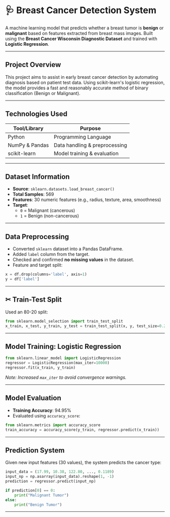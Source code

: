 # 🩺 Breast Cancer Detection System

A machine learning model that predicts whether a breast tumor is **benign** or **malignant** based on features extracted from breast mass images. Built using the **Breast Cancer Wisconsin Diagnostic Dataset** and trained with **Logistic Regression**.

---

##  Project Overview

This project aims to assist in early breast cancer detection by automating diagnosis based on patient test data. Using scikit-learn's logistic regression, the model provides a fast and reasonably accurate method of binary classification (Benign or Malignant).

---

##  Technologies Used

| Tool/Library     | Purpose                          |
|------------------|----------------------------------|
| Python           | Programming Language             |
| NumPy & Pandas   | Data handling & preprocessing     |
| scikit-learn     | Model training & evaluation       |

---

##  Dataset Information

- **Source**: `sklearn.datasets.load_breast_cancer()`
- **Total Samples**: 569
- **Features**: 30 numeric features (e.g., radius, texture, area, smoothness)
- **Target**:
  - `0` = Malignant (cancerous)
  - `1` = Benign (non-cancerous)

---

##  Data Preprocessing

- Converted `sklearn` dataset into a Pandas DataFrame.
- Added `label` column from the target.
- Checked and confirmed **no missing values** in the dataset.
- Feature and target split:
```python
x = df.drop(columns='label', axis=1)
y = df['label']
```

---

## ✂ Train-Test Split

Used an 80-20 split:
```python
from sklearn.model_selection import train_test_split
x_train, x_test, y_train, y_test = train_test_split(x, y, test_size=0.2, random_state=2)
```

---

##  Model Training: Logistic Regression

```python
from sklearn.linear_model import LogisticRegression
regressor = LogisticRegression(max_iter=10000)
regressor.fit(x_train, y_train)
```

_Note: Increased `max_iter` to avoid convergence warnings._

---

##  Model Evaluation

- **Training Accuracy**: 94.95%
- Evaluated using `accuracy_score`:
```python
from sklearn.metrics import accuracy_score
train_accuracy = accuracy_score(y_train, regressor.predict(x_train))
```

---

##  Prediction System

Given new input features (30 values), the system predicts the cancer type:
```python
input_data = (17.99, 10.38, 122.80, ..., 0.1189)
input_np = np.asarray(input_data).reshape(1, -1)
prediction = regressor.predict(input_np)

if prediction[0] == 0:
    print("Malignant Tumor")
else:
    print("Benign Tumor")
```

---

